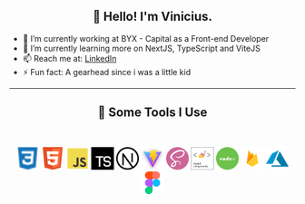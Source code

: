<h2 align="center">👋 Hello! I'm Vinicius.</h2>

- 🔭 I’m currently working at BYX - Capital as a Front-end Developer
- 🌱 I’m currently learning more on NextJS, TypeScript and ViteJS
- 📫 Reach me at: [LinkedIn](https://www.linkedin.com/in/vinicius-marsola-685154195/)
- ⚡ Fun fact: A gearhead since i was a little kid

---

<h2 align="center">🚀 Some Tools I Use</h2>
<br/>
<p align="center">
<img src="./img/css3.png" alt="css3" width="40" height="40" />
<img src="./img/html.png" alt="html" width="40" height="40" />
<img src="./img/js.png" alt="js" width="40" height="40" />
<img src="./img/ts.png" alt="ts" width="40" height="40" />
<img src="./img/next.png" alt="next" width="40" height="40" />
<img src="./img/vite.png" alt="vite" width="40" height="40" />
<img src="./img/sass.png" alt="sass" width="40" height="40" />
<img src="./img/styled-components.png" alt="components" width="40" height="40" />
<img src="./img/node.png" alt="node" width="40" height="40" />
<img src="./img/firebase.png" alt="firebase" width="40" height="40" />
<img src="./img/azure.png" alt="azure" width="40" height="40" />
<img src="./img/figma.png" alt="figma" width="40" height="40" />

## </p>
